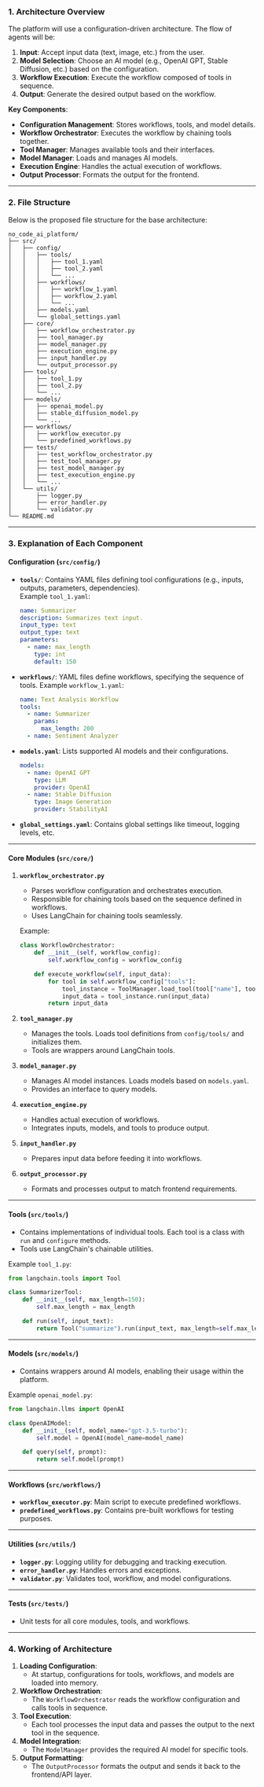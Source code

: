### **1. Architecture Overview**
The platform will use a configuration-driven architecture. The flow of agents will be:
1. **Input**: Accept input data (text, image, etc.) from the user.
2. **Model Selection**: Choose an AI model (e.g., OpenAI GPT, Stable Diffusion, etc.) based on the configuration.
3. **Workflow Execution**: Execute the workflow composed of tools in sequence.
4. **Output**: Generate the desired output based on the workflow.

**Key Components**:
- **Configuration Management**: Stores workflows, tools, and model details.
- **Workflow Orchestrator**: Executes the workflow by chaining tools together.
- **Tool Manager**: Manages available tools and their interfaces.
- **Model Manager**: Loads and manages AI models.
- **Execution Engine**: Handles the actual execution of workflows.
- **Output Processor**: Formats the output for the frontend.

---

### **2. File Structure**
Below is the proposed file structure for the base architecture:

```
no_code_ai_platform/
├── src/
│   ├── config/
│   │   ├── tools/
│   │   │   ├── tool_1.yaml
│   │   │   ├── tool_2.yaml
│   │   │   └── ...
│   │   ├── workflows/
│   │   │   ├── workflow_1.yaml
│   │   │   ├── workflow_2.yaml
│   │   │   └── ...
│   │   ├── models.yaml
│   │   └── global_settings.yaml
│   ├── core/
│   │   ├── workflow_orchestrator.py
│   │   ├── tool_manager.py
│   │   ├── model_manager.py
│   │   ├── execution_engine.py
│   │   ├── input_handler.py
│   │   └── output_processor.py
│   ├── tools/
│   │   ├── tool_1.py
│   │   ├── tool_2.py
│   │   └── ...
│   ├── models/
│   │   ├── openai_model.py
│   │   ├── stable_diffusion_model.py
│   │   └── ...
│   ├── workflows/
│   │   ├── workflow_executor.py
│   │   └── predefined_workflows.py
│   ├── tests/
│   │   ├── test_workflow_orchestrator.py
│   │   ├── test_tool_manager.py
│   │   ├── test_model_manager.py
│   │   ├── test_execution_engine.py
│   │   └── ...
│   └── utils/
│       ├── logger.py
│       ├── error_handler.py
│       └── validator.py
└── README.md
```

---

### **3. Explanation of Each Component**
#### **Configuration (`src/config/`)**
- **`tools/`**: Contains YAML files defining tool configurations (e.g., inputs, outputs, parameters, dependencies).  
  Example `tool_1.yaml`:
  ```yaml
  name: Summarizer
  description: Summarizes text input.
  input_type: text
  output_type: text
  parameters:
    - name: max_length
      type: int
      default: 150
  ```
- **`workflows/`**: YAML files define workflows, specifying the sequence of tools.
  Example `workflow_1.yaml`:
  ```yaml
  name: Text Analysis Workflow
  tools:
    - name: Summarizer
      params:
        max_length: 200
    - name: Sentiment Analyzer
  ```
- **`models.yaml`**: Lists supported AI models and their configurations.
  ```yaml
  models:
    - name: OpenAI GPT
      type: LLM
      provider: OpenAI
    - name: Stable Diffusion
      type: Image Generation
      provider: StabilityAI
  ```
- **`global_settings.yaml`**: Contains global settings like timeout, logging levels, etc.

---

#### **Core Modules (`src/core/`)**
1. **`workflow_orchestrator.py`**
   - Parses workflow configuration and orchestrates execution.
   - Responsible for chaining tools based on the sequence defined in workflows.
   - Uses LangChain for chaining tools seamlessly.

   Example:
   ```python
   class WorkflowOrchestrator:
       def __init__(self, workflow_config):
           self.workflow_config = workflow_config

       def execute_workflow(self, input_data):
           for tool in self.workflow_config["tools"]:
               tool_instance = ToolManager.load_tool(tool["name"], tool["params"])
               input_data = tool_instance.run(input_data)
           return input_data
   ```

2. **`tool_manager.py`**
   - Manages the tools. Loads tool definitions from `config/tools/` and initializes them.
   - Tools are wrappers around LangChain tools.

3. **`model_manager.py`**
   - Manages AI model instances. Loads models based on `models.yaml`.
   - Provides an interface to query models.

4. **`execution_engine.py`**
   - Handles actual execution of workflows.
   - Integrates inputs, models, and tools to produce output.

5. **`input_handler.py`**
   - Prepares input data before feeding it into workflows.

6. **`output_processor.py`**
   - Formats and processes output to match frontend requirements.

---

#### **Tools (`src/tools/`)**
- Contains implementations of individual tools. Each tool is a class with `run` and `configure` methods.
- Tools use LangChain's chainable utilities.

Example `tool_1.py`:
```python
from langchain.tools import Tool

class SummarizerTool:
    def __init__(self, max_length=150):
        self.max_length = max_length

    def run(self, input_text):
        return Tool("summarize").run(input_text, max_length=self.max_length)
```

---

#### **Models (`src/models/`)**
- Contains wrappers around AI models, enabling their usage within the platform.

Example `openai_model.py`:
```python
from langchain.llms import OpenAI

class OpenAIModel:
    def __init__(self, model_name="gpt-3.5-turbo"):
        self.model = OpenAI(model_name=model_name)

    def query(self, prompt):
        return self.model(prompt)
```

---

#### **Workflows (`src/workflows/`)**
- **`workflow_executor.py`**: Main script to execute predefined workflows.
- **`predefined_workflows.py`**: Contains pre-built workflows for testing purposes.

---

#### **Utilities (`src/utils/`)**
- **`logger.py`**: Logging utility for debugging and tracking execution.
- **`error_handler.py`**: Handles errors and exceptions.
- **`validator.py`**: Validates tool, workflow, and model configurations.

---

#### **Tests (`src/tests/`)**
- Unit tests for all core modules, tools, and workflows.

---

### **4. Working of Architecture**
1. **Loading Configuration**:
   - At startup, configurations for tools, workflows, and models are loaded into memory.
2. **Workflow Orchestration**:
   - The `WorkflowOrchestrator` reads the workflow configuration and calls tools in sequence.
3. **Tool Execution**:
   - Each tool processes the input data and passes the output to the next tool in the sequence.
4. **Model Integration**:
   - The `ModelManager` provides the required AI model for specific tools.
5. **Output Formatting**:
   - The `OutputProcessor` formats the output and sends it back to the frontend/API layer.

